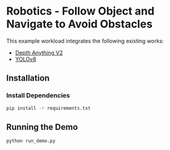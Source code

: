 # Robotics - Follow Object and Navigate to Avoid Obstacles

This example workload integrates the following existing works:

- [Depth Anything V2](https://github.com/brade3190/Depth-Anything-V2)
- [YOLOv8](https://github.com/ultralytics/ultralytics)


## Installation

### Install Dependencies

```bash
pip install -r requirements.txt
```

## Running the Demo

```bash
python run_demo.py
```
